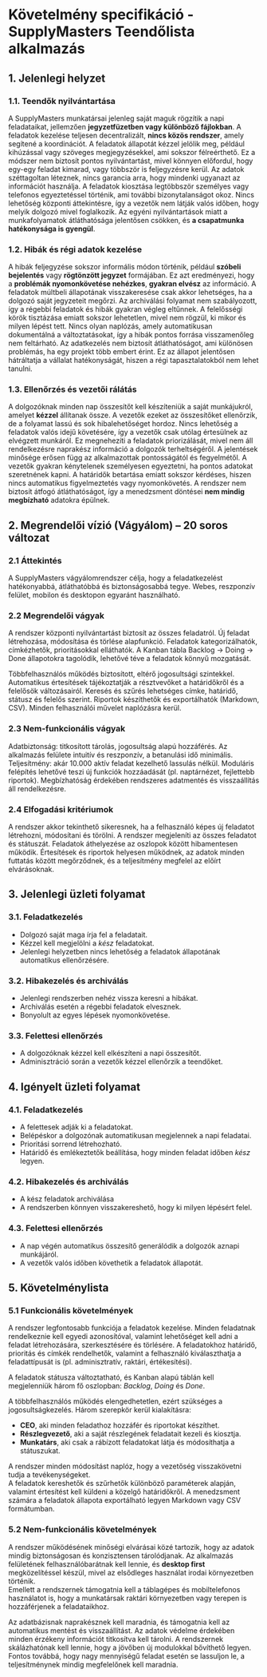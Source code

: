 # Követelmény specifikáció - SupplyMasters Teendőlista alkalmazás

## 1. Jelenlegi helyzet

### 1.1. Teendők nyilvántartása

A SupplyMasters munkatársai jelenleg saját maguk rögzítik a napi feladataikat, jellemzően **jegyzetfüzetben vagy különböző fájlokban**.
A feladatok kezelése teljesen decentralizált, **nincs közös rendszer**, amely segítené a koordinációt.
A feladatok állapotát kézzel jelölik meg, például kihúzással vagy szöveges megjegyzésekkel, ami sokszor félreérthető.
Ez a módszer nem biztosít pontos nyilvántartást, mivel könnyen előfordul, hogy egy-egy feladat kimarad, vagy többször is feljegyzésre kerül.
Az adatok széttagoltan léteznek, nincs garancia arra, hogy mindenki ugyanazt az információt használja.
A feladatok kiosztása legtöbbször személyes vagy telefonos egyeztetéssel történik, ami további bizonytalanságot okoz.
Nincs lehetőség központi áttekintésre, így a vezetők nem látják valós időben, hogy melyik dolgozó mivel foglalkozik.
Az egyéni nyilvántartások miatt a munkafolyamatok átláthatósága jelentősen csökken, és **a csapatmunka hatékonysága is gyengül**.

### 1.2. Hibák és régi adatok kezelése

A hibák feljegyzése sokszor informális módon történik, például **szóbeli bejelentés** vagy **rögtönzött jegyzet** formájában.
Ez azt eredményezi, hogy a **problémák nyomonkövetése nehézkes**, **gyakran elvész** az információ.
A feladatok múltbeli állapotának visszakeresése csak akkor lehetséges, ha a dolgozó saját jegyzeteit megőrzi.
Az archiválási folyamat nem szabályozott, így a régebbi feladatok és hibák gyakran végleg eltűnnek.
A felelősségi körök tisztázása emiatt sokszor lehetetlen, mivel nem rögzül, ki mikor és milyen lépést tett.
Nincs olyan naplózás, amely automatikusan dokumentálná a változtatásokat, így a hibák pontos forrása visszamenőleg nem feltárható.
Az adatkezelés nem biztosít átláthatóságot, ami különösen problémás, ha egy projekt több embert érint.
Ez az állapot jelentősen hátráltatja a vállalat hatékonyságát, hiszen a régi tapasztalatokból nem lehet tanulni.

### 1.3. Ellenőrzés és vezetői rálátás

A dolgozóknak minden nap összesítőt kell készíteniük a saját munkájukról, amelyet **kézzel** állítanak össze.
A vezetők ezeket az összesítőket ellenőrzik, de a folyamat lassú és sok hibalehetőséget hordoz.
Nincs lehetőség a feladatok valós idejű követésére, így a vezetők csak utólag értesülnek az elvégzett munkáról.
Ez megnehezíti a feladatok priorizálását, mivel nem áll rendelkezésre naprakész információ a dolgozók terheltségéről.
A jelentések minősége erősen függ az alkalmazottak pontosságától és fegyelmétől.
A vezetők gyakran kénytelenek személyesen egyeztetni, ha pontos adatokat szeretnének kapni.
A határidők betartása emiatt sokszor kérdéses, hiszen nincs automatikus figyelmeztetés vagy nyomonkövetés.
A rendszer nem biztosít átfogó átláthatóságot, így a menedzsment döntései **nem mindig megbízható** adatokra épülnek.

## 2. Megrendelői vízió (Vágyálom) – 20 soros változat

### 2.1 Áttekintés
A SupplyMasters vágyálomrendszer célja, hogy a feladatkezelést hatékonyabbá,
átláthatóbbá és biztonságosabbá tegye. Webes, reszponzív felület, mobilon és
desktopon egyaránt használható.

### 2.2 Megrendelői vágyak
A rendszer központi nyilvántartást biztosít az összes feladatról. Új feladat
létrehozása, módosítása és törlése alapfunkció. Feladatok kategorizálhatók,
címkézhetők, prioritásokkal elláthatók. A Kanban tábla Backlog → Doing → Done
állapotokra tagolódik, lehetővé téve a feladatok könnyű mozgatását.

Többfelhasználós működés biztosított, eltérő jogosultsági szintekkel. Automatikus
értesítések tájékoztatják a résztvevőket a határidőkről és a felelősök változásairól.
Keresés és szűrés lehetséges címke, határidő, státusz és felelős szerint. Riportok
készíthetők és exportálhatók (Markdown, CSV). Minden felhasználói művelet naplózásra
kerül.

### 2.3 Nem-funkcionális vágyak
Adatbiztonság: titkosított tárolás, jogosultság alapú hozzáférés. Az alkalmazás
felülete intuitív és reszponzív, a betanulási idő minimális. Teljesítmény: akár 10.000
aktív feladat kezelhető lassulás nélkül. Moduláris felépítés lehetővé teszi új funkciók
hozzáadását (pl. naptárnézet, fejlettebb riportok). Megbízhatóság érdekében rendszeres
adatmentés és visszaállítás áll rendelkezésre.

### 2.4 Elfogadási kritériumok
A rendszer akkor tekinthető sikeresnek, ha a felhasználó képes új feladatot létrehozni,
módosítani és törölni. A rendszer megjeleníti az összes feladatot és státuszát.
Feladatok áthelyezése az oszlopok között hibamentesen működik. Értesítések és
riportok helyesen működnek, az adatok minden futtatás között megőrződnek, és a
teljesítmény megfelel az előírt elvárásoknak.



## 3. Jelenlegi üzleti folyamat

### 3.1. Feladatkezelés ###
- Dolgozó saját maga írja fel a feladatait.
- Kézzel kell megjelölni a *kész* feladatokat.
- Jelenlegi helyzetben nincs lehetőség a feladatok állapotának automatikus ellenőrzésére.

### 3.2. Hibakezelés és archiválás ###
- Jelenlegi rendszerben nehéz vissza keresni a hibákat.
- Archiválás esetén a régebbi feladatok elvesznek.
- Bonyolult az egyes lépések nyomonkövetése.

### 3.3. Felettesi ellenőrzés ###
- A dolgozóknak kézzel kell elkészíteni a napi összesítőt.
- Adminisztráció során a vezetők kézzel ellenőrzik a teendőket.

## 4. Igényelt üzleti folyamat

### 4.1. Feladatkezelés ###
- A felettesek adják ki a feladatokat.
- Belépéskor a dolgozónak automatikusan megjelennek a napi feladatai.
- Prioritási sorrend létrehozható.
- Határidő és emlékeztetők beállítása, hogy minden feladat időben *kész* legyen.

### 4.2. Hibakezelés és archiválás ###
- A kész feladatok archiválása
- A rendszerben könnyen visszakereshető, hogy ki milyen lépésért felel.

### 4.3. Felettesi ellenőrzés ###
- A nap végén automatikus összesítő generálódik a dolgozók aznapi munkájáról.
- A vezetők valós időben követhetik a feladatok állapotát.

## 5. Követelménylista

### 5.1 Funkcionális követelmények

A rendszer legfontosabb funkciója a feladatok kezelése. Minden feladatnak rendelkeznie kell
egyedi azonosítóval, valamint lehetőséget kell adni a feladat létrehozására, szerkesztésére és törlésére.
A feladatokhoz határidő, prioritás és címkék rendelhetők, valamint a felhasználó kiválaszthatja
a feladattípusát is (pl. adminisztratív, raktári, értékesítési).

A feladatok státusza változtatható, és Kanban alapú táblán kell megjelenniük három fő oszlopban:
*Backlog*, *Doing* és *Done*.

A többfelhasználós működés elengedhetetlen, ezért szükséges a jogosultságkezelés.
Három szerepkör kerül kialakításra:

- **CEO**, aki minden feladathoz hozzáfér és riportokat készíthet.
- **Részlegvezető**, aki a saját részlegének feladatait kezeli és kiosztja.  
- **Munkatárs**, aki csak a rábízott feladatokat látja és módosíthatja a státuszukat.  

A rendszer minden módosítást naplóz, hogy a vezetőség visszakövetni tudja a tevékenységeket.  
A feladatok kereshetők és szűrhetők különböző paraméterek alapján, valamint értesítést kell küldeni
a közelgő határidőkről. A menedzsment számára a feladatok állapota exportálható legyen Markdown vagy CSV formátumban.

### 5.2 Nem-funkcionális követelmények

A rendszer működésének minőségi elvárásai közé tartozik, hogy az adatok mindig biztonságosan
és konzisztensen tárolódjanak. Az alkalmazás felületének felhasználóbarátnak kell lennie, és
**desktop first** megközelítéssel készül, mivel az elsődleges használat irodai környezetben történik.  
Emellett a rendszernek támogatnia kell a táblagépes és mobiltelefonos használatot is, hogy
a munkatársak raktári környezetben vagy terepen is hozzáférjenek a feladataikhoz.

Az adatbázisnak naprakésznek kell maradnia, és támogatnia kell az automatikus mentést és visszaállítást.
Az adatok védelme érdekében minden érzékeny információt titkosítva kell tárolni.
A rendszernek skálázhatónak kell lennie, hogy a jövőben új modulokkal bővíthető legyen.
Fontos továbbá, hogy nagy mennyiségű feladat esetén se lassuljon le, a teljesítménynek mindig megfelelőnek kell maradnia.
